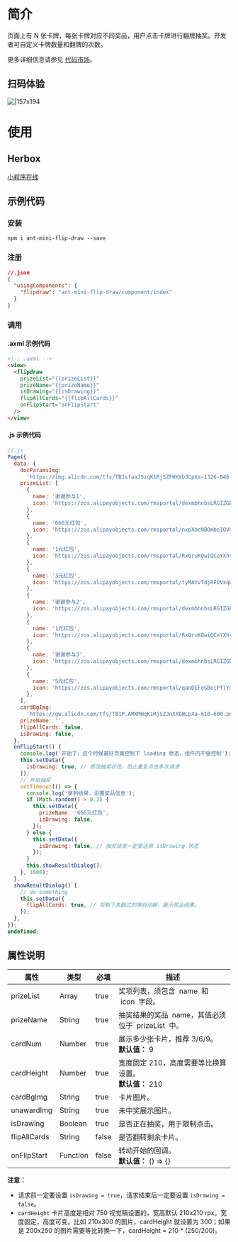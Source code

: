 # 简介

页面上有 N 张卡牌，每张卡牌对应不同奖品，用户点击卡牌进行翻牌抽奖。开发者可自定义卡牌数量和翻牌的次数。

更多详细信息请参见 [代码市场](https://openhome.alipay.com/platform/mas.htm#/templateDetail/comps/7)。

## 扫码体验

![|157x194](https://gw.alipayobjects.com/zos/skylark-tools/public/files/a7b7935583c0e6fdabae23bf6763c784.png#align=left&display=inline&height=194&margin=%5Bobject%20Object%5D&originHeight=194&originWidth=157&status=done&style=none&width=157)

# 使用

## Herbox

[小程序在线](https://herbox-embed.alipay.com/s/doc-flip-draw?theme=light&previewZoom=75&chInfo=openhome-doc)

## 示例代码

### 安装

```shell
npm i ant-mini-flip-draw --save
```

### 注册

```json
//.json
{
  "usingComponents": {
    "flipdraw": "ant-mini-flip-draw/component/index"
  }
}
```

### 调用

#### .axml 示例代码

```html
<!-- .axml -->
<view>
  <flipdraw
    prizeList="{{prizeList}}"
    prizeName="{{prizeName}}"
    isDrawing="{{isDrawing}}"
    flipAllCards="{{flipAllCards}}"
    onFlipStart="onFlipStart"
  />
</view>
```

#### .js 示例代码

```javascript
//.js
Page({
  data: {
    docParamsImg:
      'https://img.alicdn.com/tfs/TB1sfaaJSzqK1RjSZFHXXb3CpXa-1326-846.png',
    prizeList: [
      {
        name: '谢谢参与1',
        icon: 'https://zos.alipayobjects.com/rmsportal/dexmbhnbsLRGIZGBqTcA.png',
      },
      {
        name: '666元红包',
        icon: 'https://zos.alipayobjects.com/rmsportal/nxpXbcNBOmbeIOVCUsuS.png',
      },
      {
        name: '1元红包',
        icon: 'https://zos.alipayobjects.com/rmsportal/RxQruKQwiQCeYXhvwCfP.png',
      },
      {
        name: '3元红包',
        icon: 'https://zos.alipayobjects.com/rmsportal/tyMAYvTdjRFOVxqWVhsj.png',
      },
      {
        name: '谢谢参与2',
        icon: 'https://zos.alipayobjects.com/rmsportal/dexmbhnbsLRGIZGBqTcA.png',
      },
      {
        name: '1元红包',
        icon: 'https://zos.alipayobjects.com/rmsportal/RxQruKQwiQCeYXhvwCfP.png',
      },
      {
        name: '谢谢参与3',
        icon: 'https://zos.alipayobjects.com/rmsportal/dexmbhnbsLRGIZGBqTcA.png',
      },
      {
        name: '5元红包',
        icon: 'https://zos.alipayobjects.com/rmsportal/qanDEFeGBoiPflYxkhJY.png',
      },
    ],
    cardBgImg:
      'https://gw.alicdn.com/tfs/TB1P.AMXMHqK1RjSZJnXXbNLpXa-610-600.png',
    prizeName: '',
    flipAllCards: false,
    isDrawing: false,
  },
  onFlipStart() {
    console.log('开始了，这个时候最好页面控制下 loading 状态，组件内不做控制');
    this.setData({
      isDrawing: true, // 修改抽奖状态，防止重复点击多次请求
    });
    // 开始抽奖
    setTimeout(() => {
      console.log('拿到结果，设置奖品信息');
      if (Math.random() > 0.3) {
        this.setData({
          prizeName: '666元红包',
          isDrawing: false,
        });
      } else {
        this.setData({
          isDrawing: false, // 抽奖结束一定要还原 isDrawing 状态
        });
      }
      this.showResultDialog();
    }, 1000);
  },
  showResultDialog() {
    // do something
    this.setData({
      flipAllCards: true, // 将剩下未翻过的牌自动翻，展示奖品结果。
    });
  },
});
undefined;
```

## 属性说明

| **属性** | **类型** | **必填** | **描述** |
| --- | --- | --- | --- |
| prizeList | Array | true | 奖项列表，须包含  name  和  icon  字段。 |
| prizeName | String | true | 抽奖结果的奖品  name，其值必须位于  prizeList  中。 |
| cardNum | Number | true | 展示多少张卡片，推荐 3/6/9。<br />**默认值：** 9 |
| cardHeight | Number | true | 宽度固定 210，高度需要等比换算设置。<br />**默认值：** 210 |
| cardBgImg | String | true | 卡片图片。 |
| unawardImg | String | true | 未中奖展示图片。 |
| isDrawing | Boolean | true | 是否正在抽奖，用于限制点击。 |
| flipAllCards | String | false | 是否翻转剩余卡片。 |
| onFlipStart | Function | false | 转动开始的回调。<br />**默认值：** () => {} |

**注意：**

- 请求前一定要设置 `isDrawing = true`，请求结束后一定要设置 `isDrawing = false`。
- `cardHeight` 卡片高度是相对 750 视觉稿设置的，宽高默认 210x210 rpx。宽度固定，高度可变。比如 210x300 的图片，cardHeight 就设置为 300；如果是 200x250 的图片需要等比转换一下，cardHeight = 210 \* (250/200)。
